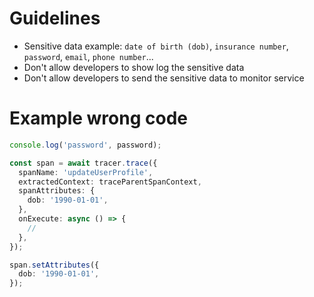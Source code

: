 # Guidelines

- Sensitive data example: `date of birth (dob)`, `insurance number`, `password`, `email`, `phone number`...
- Don't allow developers to show log the sensitive data
- Don't allow developers to send the sensitive data to monitor service

# Example wrong code

```ts
console.log('password', password);
```

```ts
const span = await tracer.trace({
  spanName: 'updateUserProfile',
  extractedContext: traceParentSpanContext,
  spanAttributes: {
    dob: '1990-01-01',
  },
  onExecute: async () => {
    //
  },
});
```

```ts
span.setAttributes({
  dob: '1990-01-01',
});
```
